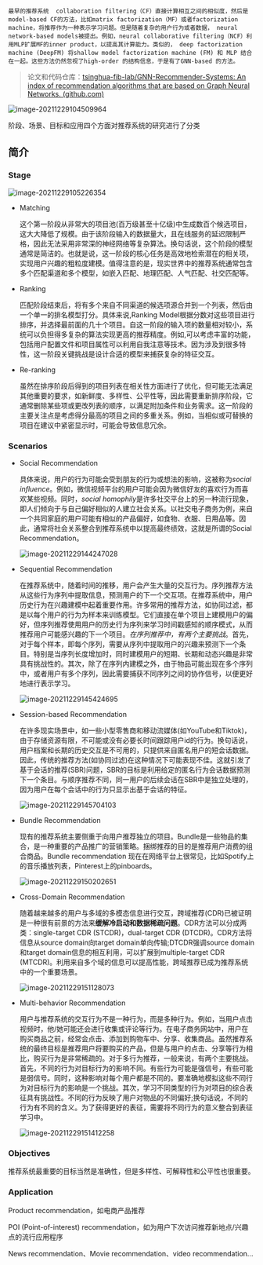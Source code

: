 	最早的推荐系统  collaboration filtering（CF）直接计算相互之间的相似度，然后是model-based CF的方法，比如matrix factorization（MF）或者factorization machine，将推荐作为一种表示学习问题。但是随着复杂的用户行为或者数据， neural network-based models被提出。例如，neural collaborative filtering（NCF）利用MLP扩展MF的inner product，以提高其计算能力。类似的， deep factorization machine (DeepFM) 将shallow model factorization machine (FM) 和 MLP 结合在一起。这些方法仍然忽视了high-order 的结构信息，于是有了GNN-based 的方法。

> 论文和代码仓库：[tsinghua-fib-lab/GNN-Recommender-Systems: An index of recommendation algorithms that are based on Graph Neural Networks. (github.com)](https://github.com/tsinghua-fib-lab/GNN-Recommender-Systems)

![image-20211229104509964](C:\Users\13505\AppData\Roaming\Typora\typora-user-images\image-20211229104509964.png)

阶段、场景、目标和应用四个方面对推荐系统的研究进行了分类

## 简介

### Stage

![image-20211229105226354](https://cdn.jsdelivr.net/gh/Zhangxin98/Note@main/img/202112291052437.png)

* Matching

    这个第一阶段从非常大的项目池(百万级甚至十亿级)中生成数百个候选项目，这大大降低了规模。由于该阶段输入的数据量大，且在线服务的延迟限制严格，因此无法采用非常深的神经网络等复杂算法。换句话说，这个阶段的模型通常是简洁的。也就是说，这一阶段的核心任务是高效地检索潜在的相关项，实现用户兴趣的粗粒度建模。值得注意的是，现实世界中的推荐系统通常包含多个匹配渠道和多个模型，如嵌入匹配、地理匹配、人气匹配、社交匹配等。

* Ranking

    匹配阶段结束后，将有多个来自不同渠道的候选项源合并到一个列表，然后由一个单一的排名模型打分。具体来说,Ranking Model根据分数对这些项目进行排序，并选择最前面的几十个项目。自这一阶段的输入项的数量相对较小，系统可以负担得多复杂的算法实现更高的推荐精度。例如,可以考虑丰富的功能，包括用户配置文件和项目属性可以利用自我注意等技术。因为涉及到很多特性，这一阶段关键挑战是设计合适的模型来捕获复杂的特征交互。

* Re-ranking

    虽然在排序阶段后得到的项目列表在相关性方面进行了优化，但可能无法满足其他重要的要求，如新鲜度、多样性、公平性等，因此需要重新排序阶段，它通常删除某些项或更改列表的顺序，以满足附加条件和业务需求。这一阶段的主要关注点是考虑得分最高的项目之间的多重关系。例如，当相似或可替换的项目在建议中紧密显示时，可能会导致信息冗余。

### Scenarios

* Social Recommendation

    具体来说，用户的行为可能会受到朋友的行为或想法的影响，这被称为*social influence*。例如，微信视频平台的用户可能会因为微信好友的喜欢行为而喜欢某些视频。同时，*social homophily*是许多社交平台上的另一种流行现象，即人们倾向于与自己偏好相似的人建立社会关系。以社交电子商务为例，来自一个共同家庭的用户可能有相似的产品偏好，如食物、衣服、日用品等。因此，通常将社会关系整合到推荐系统中以提高最终绩效，这就是所谓的Social Recommendation。

    ![image-20211229144247028](https://cdn.jsdelivr.net/gh/Zhangxin98/Note@main/img/202112291442132.png)

* Sequential Recommendation

    在推荐系统中，随着时间的推移，用户会产生大量的交互行为。序列推荐方法从这些行为序列中提取信息，预测用户的下一个交互项。在推荐系统中，用户历史行为在兴趣建模中起着重要作用。许多常用的推荐方法，如协同过滤，都是以每个用户的行为为样本来训练模型。它们直接在单个项目上建模用户的偏好，但序列推荐使用用户的历史行为序列来学习时间戳感知的顺序模式，从而推荐用户可能感兴趣的下一个项目。*在序列推荐中，有两个主要挑战*。首先，对于每个样本，即每个序列，需要从序列中提取用户的兴趣来预测下一个条目。特别是当序列长度增加时，同时建模用户的短期、长期和动态兴趣是非常具有挑战性的。其次，除了在序列内建模之外，由于物品可能出现在多个序列中，或者用户有多个序列，因此需要捕获不同序列之间的协作信号，以便更好地进行表示学习。

    ![image-20211229145424695](https://cdn.jsdelivr.net/gh/Zhangxin98/Note@main/img/202112291454766.png)

* Session-based Recommendation

    在许多现实场景中，如一些小型零售商和移动流媒体(如YouTube和Tiktok)，由于存储资源有限，不可能或没有必要长时间跟踪用户id的行为。换句话说，用户档案和长期的历史交互是不可用的，只提供来自匿名用户的短会话数据。因此，传统的推荐方法(如协同过滤)在这种情况下可能表现不佳。这就引发了基于会话的推荐(SBR)问题，SBR的目标是利用给定的匿名行为会话数据预测下一个条目。与顺序推荐不同，同一用户的后续会话在SBR中是独立处理的，因为用户在每个会话中的行为只显示出基于会话的特征。

    ![image-20211229145704103](https://cdn.jsdelivr.net/gh/Zhangxin98/Note@main/img/202112291457174.png)

* Bundle Recommendation

    现有的推荐系统主要侧重于向用户推荐独立的项目。Bundle是一些物品的集合，是一种重要的产品推广的营销策略。捆绑推荐的目的是推荐用户消费的组合商品。Bundle recommendation 现在在网络平台上很常见，比如Spotify上的音乐播放列表，Pinterest上的pinboards。

    ![image-20211229150202651](https://cdn.jsdelivr.net/gh/Zhangxin98/Note@main/img/202112291502703.png)

* Cross-Domain Recommendation

    随着越来越多的用户与多域的多模态信息进行交互，跨域推荐(CDR)已被证明是一种很有前景的方法来**缓解冷启动和数据稀疏问题**。CDR方法可以分成两类：single-target CDR (STCDR)，dual-target CDR (DTCDR)。CDR方法将信息从source domain向target domain单向传输;DTCDR强调source domain和target domain信息的相互利用，可以扩展到multiple-target CDR (MTCDR)。利用来自多个域的信息可以提高性能，跨域推荐已成为推荐系统中的一个重要场景。

    ![image-20211229151128073](https://cdn.jsdelivr.net/gh/Zhangxin98/Note@main/img/202112291511146.png)

* Multi-behavior Recommendation

    用户与推荐系统的交互行为不是一种行为，而是多种行为。例如，当用户点击视频时，他/她可能还会进行收集或评论等行为。在电子商务网站中，用户在购买商品之前，经常会点击、添加到购物车中、分享、收集商品。虽然推荐系统的最终目标是推荐用户将要购买的产品，但是与用户的点击、分享等行为相比，购买行为是非常稀疏的。对于多行为推荐，一般来说，有两个主要挑战。首先，不同的行为对目标行为的影响不同。有些行为可能是强信号，有些可能是弱信号。同时，这种影响对每个用户都是不同的。要准确地模拟这些不同行为对目标行为的影响是一个挑战。其次，学习不同类型的行为对项目的综合表征具有挑战性。不同的行为反映了用户对物品的不同偏好;换句话说，不同的行为有不同的含义。为了获得更好的表征，需要将不同行为的意义整合到表征学习中。

    ![image-20211229151412258](https://cdn.jsdelivr.net/gh/Zhangxin98/Note@main/img/202112291514322.png)

### Objectives

推荐系统最重要的目标当然是准确性，但是多样性、可解释性和公平性也很重要。

### Application

Product recommendation，如电商产品推荐

POI (Point-of-interest) recommendation，如为用户下次访问推荐新地点/兴趣点的流行应用程序

News recommendation、Movie recommendation、video recommendation...